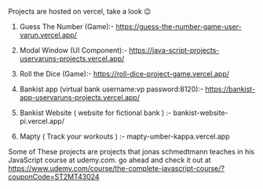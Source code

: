 Projects are hosted on vercel, take a look 😉

1. Guess The Number (Game):- https://guess-the-number-game-user-varun.vercel.app/
   
2. Modal Window (UI Component):- https://java-script-projects-uservaruns-projects.vercel.app/

3. Roll the Dice (Game):- https://roll-dice-project-game.vercel.app/
 
4. Bankist app (virtual bank username:vp  password:8120):- https://bankist-app-uservaruns-projects.vercel.app/
  
5. Bankist Website ( website for fictional bank ) :- bankist-website-pi.vercel.app/

6. Mapty ( Track your workouts ) :- mapty-umber-kappa.vercel.app


Some of These  projects are projects that jonas schmedtmann teaches in his JavaScript course at udemy.com. go ahead and check it out at https://www.udemy.com/course/the-complete-javascript-course/?couponCode=ST2MT43024
